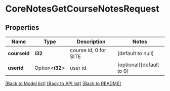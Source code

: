 # CoreNotesGetCourseNotesRequest

## Properties

Name | Type | Description | Notes
------------ | ------------- | ------------- | -------------
**courseid** | **i32** | course id, 0 for SITE | [default to null]
**userid** | Option<**i32**> | user id | [optional][default to 0]

[[Back to Model list]](../README.md#documentation-for-models) [[Back to API list]](../README.md#documentation-for-api-endpoints) [[Back to README]](../README.md)


